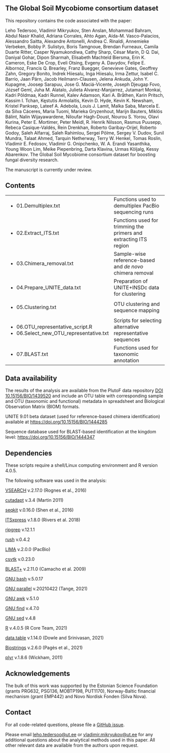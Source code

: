 ## The Global Soil Mycobiome consortium dataset

This repository contains the code associated with the paper:

Leho Tedersoo, Vladimir Mikryukov, Sten Anslan, Mohammad Bahram, Abdul Nasir Khalid, Adriana Corrales, Ahto Agan, Aída-M. Vasco-Palacios, Alessandro Saitta, Alexandre Antonelli, Andrea C. Rinaldi, Annemieke Verbeken, Bobby P. Sulistyo, Boris Tamgnoue, Brendan Furneaux, Camila Duarte Ritter, Casper Nyamukondiwa, Cathy Sharp, César Marín, D Q. Dai, Daniyal Gohar, Dipon Sharmah, Elisabeth Machteld Biersma, Erin K. Cameron, Eske De Crop, Eveli Otsing, Evgeny A. Davydov, Felipe E. Albornoz, Francis Q. Brearley, Franz Buegger, Genevieve Gates, Geoffrey Zahn, Gregory Bonito, Indrek Hiiesalu, Inga Hiiesalu, Irma Zettur, Isabel C. Barrio, Jaan Pärn, Jacob Heilmann-Clausen, Jelena Ankuda, John Y. Kupagme, Joosep Sarapuu, Jose G. Maciá-Vicente, Joseph Djeugap Fovo, József Geml, Juha M. Alatalo, Julieta Alvarez-Manjarrez, Jutamart Monkai, Kadri Põldmaa, Kadri Runnel, Kalev Adamson, Kari A. Bråthen, Karin Pritsch, Kassim I. Tchan, Kęstutis Armolaitis, Kevin D. Hyde, Kevin K. Newsham, Kristel Panksep, Lateef A. Adebola, Louis J. Lamit, Malka Saba, Marcela E. da Silva Cáceres, Maria Tuomi, Marieka Gryzenhout, Marijn Bauters, Miklós Bálint, Nalin Wijayawardene, Niloufar Hagh-Doust, Nourou S. Yorou, Olavi Kurina, Peter E. Mortimer, Peter Meidl, R. Henrik Nilsson, Rasmus Puusepp, Rebeca Casique-Valdés, Rein Drenkhan, Roberto Garibay-Orijel, Roberto Godoy, Saleh Alfarraj, Saleh Rahimlou, Sergei Põlme, Sergey V. Dudov, Sunil Mundra, Talaat Ahmed, Tarquin Netherway, Terry W. Henkel, Tomas Roslin, Vladimir E. Fedosov, Vladimir G. Onipchenko, W. A. Erandi Yasanthika, Young Woon Lim, Meike Piepenbring, Darta Klavina, Urmas Kõljalg, Kessy Abarenkov. The Global Soil Mycobiome consortium dataset for boosting fungal diversity research.

The manuscript is currently under review.


## Contents


<table>
  <tr>
   <td>
<ul>

<li>01.Demultiplex.txt
</li>
</ul>
   </td>
   <td>Functions used to demultiplex PacBio sequencing runs
   </td>
  </tr>
  <tr>
   <td>
<ul>

<li>02.Extract_ITS.txt
</li>
</ul>
   </td>
   <td>Functions used for trimming the primers and extracting ITS region
   </td>
  </tr>
  <tr>
   <td>
<ul>

<li>03.Chimera_removal.txt
</li>
</ul>
   </td>
   <td>Sample-wise reference-based and <em>de novo</em> chimera removal
   </td>
  </tr>
  <tr>
   <td>
<ul>

<li>04.Prepare_UNITE_data.txt
</li>
</ul>
   </td>
   <td>Preparation of UNITE+INSDc data for clustering
   </td>
  </tr>
  <tr>
   <td>
<ul>

<li>05.Clustering.txt
</li>
</ul>
   </td>
   <td>OTU clustering and sequence mapping
   </td>
  </tr>
  <tr>
   <td>
<ul>

<li>06.OTU_representative_script.R

<li>06.Select_new_OTU_representative.txt
</li>
</ul>
   </td>
   <td>Scripts for selecting alternative representative sequences
   </td>
  </tr>
  <tr>
   <td>
<ul>

<li>07.BLAST.txt
</li>
</ul>
   </td>
   <td>Functions used for taxonomic annotation
   </td>
  </tr>
</table>



## Data availability

The results of the analysis are available from the PlutoF data repository [DOI 10.15156/BIO/1439520](https://doi.org/10.15156/BIO/1439520) and include an OTU table with corresponding sample and OTU (taxonomic and functional) metadata in spreadsheet and Biological Observation Matrix (BIOM) formats.

UNITE 9.01 beta dataset (used for reference-based chimera identification) available at https://doi.org/10.15156/BIO/1444285

Sequence database used for BLAST-based identification at the kingdom level: https://doi.org/10.15156/BIO/1444347

## Dependencies

These scripts require a shell/Linux computing environment and R version 4.0.5.

The following software was used in the analysis:

[VSEARCH](https://github.com/torognes/vsearch/) v.2.17.0 (Rognes et al., 2016)

[cutadapt](https://github.com/marcelm/cutadapt/) v.3.4 (Martin 2011)

[seqkit](https://github.com/shenwei356/seqkit/) v.0.16.0 (Shen et al., 2016)

[ITSxpress](https://github.com/USDA-ARS-GBRU/itsxpress/) v.1.8.0 (Rivers et al. 2018)

[ripgrep](https://github.com/BurntSushi/ripgrep) v.12.1.1

[rush](https://github.com/shenwei356/rush) v.0.4.2

[LIMA](https://github.com/pacificbiosciences/barcoding/) v.2.0.0 (PacBio)

[csvtk](https://github.com/shenwei356/csvtk) v.0.23.0

[BLAST+](https://github.com/ncbi/blast_plus_docs) v.2.11.0 (Camacho et al. 2009)

[GNU bash](https://www.gnu.org/software/bash/) v.5.0.17

[GNU parallel](https://www.gnu.org/software/parallel/) v.20210422 (Tange, 2021)

[GNU awk](https://www.gnu.org/software/gawk/) v.5.1.0

[GNU find](https://www.gnu.org/software/findutils/) v.4.7.0

[GNU sed](https://www.gnu.org/software/sed/) v.4.8

[R](https://cran.r-project.org/) v.4.0.5 (R Core Team, 2021)

[data.table](https://github.com/Rdatatable/data.table) v.1.14.0 (Dowle and Srinivasan, 2021)

[Biostrings](https://github.com/Bioconductor/Biostrings) v.2.6.0 (Pagès et al., 2021)

[plyr](https://github.com/hadley/plyr) v.1.8.6 (Wickham, 2011)


## Acknowledgements

The bulk of this work was supported by the Estonian Science Foundation (grants PRG632, PSG136, MOBTP198, PUT1170), Norway-Baltic financial mechanism (grant EMP442) and Novo Nordisk Fonden (Silva Nova).


## Contact

For all code-related questions, please file a [GitHub issue](https://github.com/Mycology-Microbiology-Center/GSMc/issues).

Please email leho.tedersoo@ut.ee or vladimir.mikryukov@ut.ee for any additional questions about the analytical methods used in this paper. All other relevant data are available from the authors upon request.